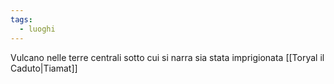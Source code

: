 ```yaml
---
tags:
  - luoghi
---
```

Vulcano nelle terre centrali sotto cui si narra sia stata imprigionata [[Toryal il Caduto|Tiamat]]
